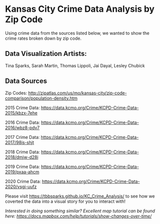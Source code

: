 # Kansas City Crime Data Analysis by Zip Code
Using crime data from the sources listed below, we wanted to show the crime rates broken down by zip code. 

## Data Visualization Artists:
Tina Sparks, Sarah Martin, Thomas Lippoli, Jai Dayal, Lesley Chubick

## Data Sources

Zip Codes: http://zipatlas.com/us/mo/kansas-city/zip-code-comparison/population-density.htm

2015 Crime Data: https://data.kcmo.org/Crime/KCPD-Crime-Data-2015/kbzx-7ehe

2016 Crime Data: https://data.kcmo.org/Crime/KCPD-Crime-Data-2016/wbz8-pdv7

2017 Crime Data: https://data.kcmo.org/Crime/KCPD-Crime-Data-2017/98is-shjt

2018 Crime Data: https://data.kcmo.org/Crime/KCPD-Crime-Data-2018/dmjw-d28i

2019 Crime Data: https://data.kcmo.org/Crime/KCPD-Crime-Data-2019/pxaa-ahcm

2020 Crime Data: https://data.kcmo.org/Crime/KCPD-Crime-Data-2020/vsgj-uufz


Please visit https://tbbsparks.github.io/KC_Crime_Analysis/ to see how we coverted the data into a visual story for you to interact with!

*Interested in doing something similar?  Excellent map tutorial can be found here: https://docs.mapbox.com/help/tutorials/show-changes-over-time/*

